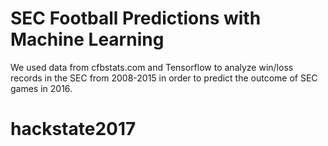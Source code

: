 # SEC Football Predictions with Machine Learning

We used data from cfbstats.com and Tensorflow to analyze win/loss records in the SEC from 2008-2015 in order to predict the outcome of SEC games in 2016.  

# hackstate2017
